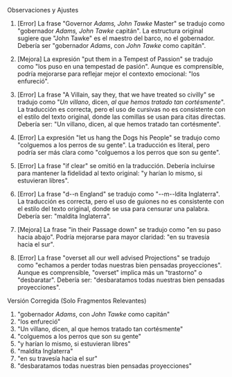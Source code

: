Observaciones y Ajustes

1. [Error] La frase "Governor _Adams, John Tawke_ Master" se tradujo como "gobernador *Adams, John Tawke* capitán". La estructura original sugiere que "John Tawke" es el maestro del barco, no el gobernador. Debería ser "gobernador *Adams*, con *John Tawke* como capitán".

2. [Mejora] La expresión "put them in a Tempest of Passion" se tradujo como "los puso en una tempestad de pasión". Aunque es comprensible, podría mejorarse para reflejar mejor el contexto emocional: "los enfureció".

3. [Error] La frase "A Villain, say they, that we have treated so civilly" se tradujo como "_Un villano_, dicen, _al que hemos tratado tan cortésmente_". La traducción es correcta, pero el uso de cursivas no es consistente con el estilo del texto original, donde las comillas se usan para citas directas. Debería ser: "Un villano, dicen, al que hemos tratado tan cortésmente".

4. [Error] La expresión "let us hang the Dogs his People" se tradujo como "colguemos a los perros de su gente". La traducción es literal, pero podría ser más clara como "colguemos a los perros que son su gente".

5. [Error] La frase "if clear" se omitió en la traducción. Debería incluirse para mantener la fidelidad al texto original: "y harían lo mismo, si estuvieran libres".

6. [Error] La frase "d--n England" se tradujo como "--m--ldita Inglaterra". La traducción es correcta, pero el uso de guiones no es consistente con el estilo del texto original, donde se usa para censurar una palabra. Debería ser: "maldita Inglaterra".

7. [Mejora] La frase "in their Passage down" se tradujo como "en su paso hacia abajo". Podría mejorarse para mayor claridad: "en su travesía hacia el sur".

8. [Error] La frase "overset all our well advised Projections" se tradujo como "echamos a perder todas nuestras bien pensadas proyecciones". Aunque es comprensible, "overset" implica más un "trastorno" o "desbaratar". Debería ser: "desbaratamos todas nuestras bien pensadas proyecciones".

Versión Corregida (Solo Fragmentos Relevantes)

1. "gobernador *Adams*, con *John Tawke* como capitán"
2. "los enfureció"
3. "Un villano, dicen, al que hemos tratado tan cortésmente"
4. "colguemos a los perros que son su gente"
5. "y harían lo mismo, si estuvieran libres"
6. "maldita Inglaterra"
7. "en su travesía hacia el sur"
8. "desbaratamos todas nuestras bien pensadas proyecciones"